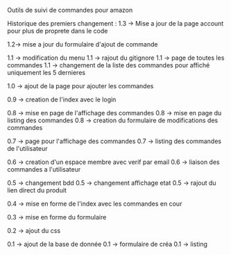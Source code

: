 Outils de suivi de commandes pour amazon

Historique des premiers changement :
1.3 -> Mise a jour de la page account pour plus de proprete dans le code

1.2-> mise a jour du formulaire d'ajout de commande

1.1 -> modification du menu
1.1 -> rajout du gitignore
1.1 -> page de toutes les commandes
1.1 -> changement de la liste des commandes pour affiché uniquement les 5 dernieres

1.0 -> ajout de la page pour ajouter les commandes

0.9 -> creation de l'index avec le login

0.8 -> mise en page de l'affichage des commandes
0.8 -> mise en page du listing des commandes
0.8 -> creation du formulaire de modifications des commandes

0.7 -> page pour l'affichage des commandes
0.7 -> listing des commandes de l'utilisateur

0.6 -> creation d'un espace membre avec verif par email
0.6 -> liaison des commandes a l'utilisateur

0.5 -> changement bdd
0.5 -> changement affichage etat
0.5 -> rajout du lien direct du produit

0.4 -> mise en forme de l'index avec les commandes en cour

0.3 -> mise en forme du formulaire

0.2 -> ajout du css

0.1 -> ajout de la base de donnée
0.1 -> formulaire de créa
0.1 -> listing